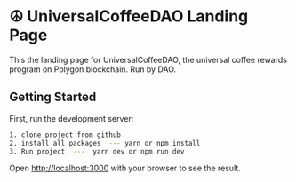# ☮️ UniversalCoffeeDAO Landing Page

This the landing page for UniversalCoffeeDAO, the universal coffee rewards program on Polygon blockchain. Run by DAO.

## Getting Started

First, run the development server:

```bash
1. clone project from github
2. install all packages  --- yarn or npm install
3. Run project  ---  yarn dev or npm run dev
```

Open [http://localhost:3000](http://localhost:3000) with your browser to see the result.
